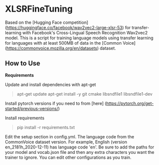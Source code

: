 # XLSRFineTuning

Based on the [Hugging Face competition] (https://huggingface.co/facebook/wav2vec2-large-xlsr-53) for transfer-learning with Facebook's Cross-Lingual Speech Recognition Wav2vec2 model. This is a script for training language models using transfer learning for languages with at least 500MB of data in the [Common Voice] (https://commonvoice.mozilla.org/en/datasets) dataset.


## How to Use

**Requirements**

Update and install dependencies with apt-get

> apt-get update
apt-get install -y git cmake libsndfile1 libsndfile1-dev

Install pytorch versions if you need to from [here] (https://pytorch.org/get-started/previous-versions/)

Install requirements
> pip install -r requirements.txt

Edit the setup section in config.yml. The language code from the CommonVoice dataset version. For example, English (version en_2181h_2020-12-11) has language code 'en'. Be sure to add the paths for your model and vocab.json file and then any extra characters you want the trainer to ignore. You can edit other configurations as you train.




